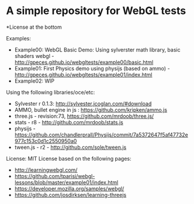# A simple repository for WebGL tests

*License at the bottom

Examples:

- Example00: WebGL Basic Demo: Using sylverster math library, basic shaders webgl - http://gpeces.github.io/webgltests/example00/basic.html
- Example01: First Physics demo using physijs (based on ammo) - http://gpeces.github.io/webgltests/example01/index.html
- Example02: WIP

Using the following libraries/oce/etc:
- Sylvester r 0.1.3: http://sylvester.jcoglan.com/#download
- AMMO, bullet engine in js : https://github.com/kripken/ammo.js
- three.js - revision:73, https://github.com/mrdoob/three.js/
- stats - r8 - http://github.com/mrdoob/stats.js
- physijs - https://github.com/chandlerprall/Physijs/commit/7a5372647f5af47732e977c153c0d1c2550950a0
- tween.js - r2 - http://github.com/sole/tween.js

License: MIT License
 based on the following pages:
 
- http://learningwebgl.com/
- https://github.com/tparisi/webgl-lessons/blob/master/example01/index.html
- https://developer.mozilla.org/samples/webgl/
- https://github.com/josdirksen/learning-threejs